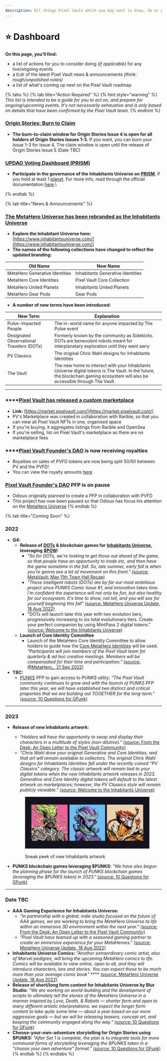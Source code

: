 ```yaml
---
description: All things Pixel Vault which you may want to know, do or prepare for.
---
```


# ⭐️ Dashboard

**On this page, you'll find:**

* a list of actions for you to consider doing _(if applicable)_ for any live/ongoing events
* a tl;dr of the latest Pixel Vault news & announcements _(think: rough/unpolished notes)_
* a list of what's coming up next on the Pixel Vault roadmap

{% tabs %}
{% tab title="Action Required" %}
{% hint style="warning" %}
_This list is intended to be a guide for you to act on, and prepare for ongoing/upcoming events. It's not necessarily exhaustive and is only based on details that have been confirmed by the Pixel Vault team._
{% endhint %}



### [Origin Stories: Burn to Claim](origin-stories.md)

* **The burn-to-claim window for Origin Stories Issue 4 is open for all holders of Origin Stories Issues 1-3.** If you want, you can burn your Issue 1-3 for Issue 4. The claim window is open until the release of Origin Stories Issue 5 (Date TBC)



### [UPDAO Voting Dashboard (PRISM)](PRISM.md)

* **Participate in the governance of the Inhabitants Universe on** [**PRISM**](https://updao.app/), if you hold at least 1 [planet](../learn/ecosystem/MHU/planets.md). For more info, read through the official documentation [here](https://docs.updao.app/).\

{% endtab %}

{% tab title="News & Announcements" %}
### ****[**The MetaHero Universe has been rebranded as the Inhabitants Universe**](https://medium.com/@inhabitantsuniverse/welcome-to-the-inhabitants-universe-7f6ecde61f6)****

* **Explore the Inhabitant Universe here:** [https://www.inhabitantsuniverse.com/](https://www.inhabitantsuniverse.com/)
* **The names of the following collections have changed to reflect the updated branding:**

| Old Name                       | New Name                          |
| ------------------------------ | --------------------------------- |
| MetaHero Generative Identities | Inhabitants Generative Identities |
| MetaHero Core Identities       | Pixel Vault Core Collection       |
| MetaHero United Planets        | Inhabitants United Planets        |
| MetaHero Gear Pods             | Gear Pods                         |

* **A number of new terms have been introduced:**

| New Term                                  | Explanation                                                                                                                                                                    |
| ----------------------------------------- | ------------------------------------------------------------------------------------------------------------------------------------------------------------------------------ |
| Pulse-Impacted People                     | The in-world name for anyone impacted by The Pulse event                                                                                                                       |
| Designated Observational Travelers (DOTs) | Formerly known by the community as Sidekicks. DOTs are benevolent robots meant for interplanetary exploration until they went awry                                             |
| PV Classics                               | The original Chris Wahl designs for Inhabitants Identities                                                                                                                     |
| The Vault                                 | The new home to interact with your Inhabitants Universe digital tokens is The Vault. In the future, the blockchain gaming ecosystem will also be accessible through The Vault. |

****

### ****[**Pixel Vault has released a custom marketplace**](https://twitter.com/pixelvault\_/status/1567151840608796674)

* **Link:** [https://market.pixelvault.com/](https://market.pixelvault.com/)
* PV's Marketplace was created in collaboration with Rarible, so that you can view all Pixel Vault NFTs in one, organised space
* If you're buying, it aggregates listings from Rarible and OpenSea
* If you're selling, list on Pixel Vault's marketplace as there are no marketplace fees



### ****[**Pixel Vault Founder's DAO**](../learn/ecosystem/pvfd.md) **is now receiving royalties**

* Royalties on sales of PVFD tokens are now being split 50/50 between PV and the PVFD!
* You can view the royalty amounts [here](https://etherscan.io/address/0x580a96bc816c2324bdff5eb2a7e159ae7ee63022#internaltx)



### [Pixel Vault Founder's DAO](../learn/ecosystem/pvfd.md) PFP is on pause

* Odious originally planned to create a PFP in collaboration with PVFD
* This project has now been paused so that Odious has focus his attention on the [MetaHero Universe](../learn/ecosystem/MHU/)
{% endtab %}

{% tab title="Coming Soon" %}
### **2022**

* **Q4:**
  * **Release of** [**DOTs**](../learn/ecosystem/MHU/DOTs.md) **& blockchain games for** [**Inhabitants Universe**](../learn/ecosystem/MHU/)**, leveraging** [**$POW**](../learn/ecosystem/MHU/POW.md)**:**&#x20;
    * _"So for DOTs, we're looking to get those out ahead of the game, so that people have an opportunity to trade etc, and then have the game sometime in the fall. So, late summer, early fall is when you're gonna see a lot of movement on this front."_ [(source: MetaVault: May 11th Town Hall Recap)](https://www.metavault.fm/p/metavault-may-11th-town-hall-recap#%C2%A7metahero-universe-game)
    * _"These intelligent robots (DOTs) are by far our most ambitious project since PUNKS Comic Issue #1, and innovation takes time. I'm confident the experience will not only be fun, but also healthy for our ecosystem. It's time to show, not tell, and you will see for yourself beginning this fall"_ [(source: MetaHero Universe Update, 18 Aug 2022)](https://twitter.com/MetaHero\_/status/1560374739784310785)
    * "DOTs will launch later this year with two evolution tiers, progressively increasing to six total evolutionary tiers. Create your perfect companion by using MintPass 2 digital tokens." [(source: Welcome to the Inhabitants Universe)](https://medium.com/@inhabitantsuniverse/welcome-to-the-inhabitants-universe-7f6ecde61f6)&#x20;
  * **Launch of Core Identity Committee**&#x20;
    * Launch of the MetaHero Core Identity Committee to allow holders to guide how the [Core MetaHero Identities](../learn/ecosystem/MHU/identities.md#core-metahero-identities) will be used. _"Participants will join members of the Pixel Vault team for quarterly & ad hoc creative meetings. Members will be compensated for their time and participation."_ [(source: @MetaHero\_, 21 Sep 2022)](https://twitter.com/pixelvault\_/status/1572299586143666178)
* **TBC:**
  * [PUNKS](../learn/ecosystem/punks/) PFP to gain access to PUNKS utility: _"The Pixel Vault community continues to grow and with the launch of PUNKS PFP later this year, we will have established two distinct and critical properties that we are building out TOGETHER for the long-term."_  [(source: 10 Questions for GFunk)](https://medium.com/@pixelvault/10-questions-for-gfunk-d2a779a5971c)

****

### **2023**

*   **Release of new Inhabitants artwork:**&#x20;

    * _"Holders will have the opportunity to swap and display their characters in a multitude of styles (non-dilutive)."_ [(source: From the Desk: An Open Letter to the Pixel Vault Community)](https://medium.com/@pixelvault/from-the-desk-an-open-letter-to-the-pixel-vault-community-6e46256a8f08)
    * _"Chris Wahl drew your original Generative and Core Identities, and that art will remain available to collectors. The original Chris Wahl designs for Inhabitants Identities fall under the recently coined “PV Classics” category. The classic artwork will remain tied to your digital tokens when the new Inhabitants artwork releases in 2023. Generative and Core Identity digital tokens will default to the latest artwork on marketplaces; however, the PV Classics style will remain publicly viewable."_ [_(source:_ Welcome to the Inhabitants Universe)](https://medium.com/@inhabitantsuniverse/welcome-to-the-inhabitants-universe-7f6ecde61f6)

    <figure><img src="../.gitbook/assets/sneak peek - Inhabitants" alt=""><figcaption><p>Sneak peek of new Inhabitants artwork</p></figcaption></figure>
* **PUNKS blockchain games leveraging $PUNKS:** _"We have also begun the planning phase for the launch of PUNKS blockchain games (leveraging the $PUNKS token) in 2023."_ [(source: 10 Questions for GFunk)](https://medium.com/@pixelvault/10-questions-for-gfunk-d2a779a5971c)

****

### **Date TBC**

* **AAA Gaming Experience for Inhabitants Universe:**&#x20;
  * _"In partnership with a global, indie studio focused on the future of AAA games, we are working to bring the MetaHero Universe to life within an immersive 3D environment within the next year."_ [(source: From the Desk: An Open Letter to the Pixel Vault Community)](https://medium.com/@pixelvault/from-the-desk-an-open-letter-to-the-pixel-vault-community-6e46256a8f08)
  * _"Pixel Vault have teamed up with a seasoned gaming partner to create an immersive experience for your MetaHeroes."_ [(source: MetaHero Universe Update, 18 Aug 2022)](https://twitter.com/MetaHero\_/status/1560374739784310785)
* **Inhabitants Universe Comics:** _"Another extraordinary comic artist, also of Marvel pedigree, will bring the upcoming MetaHero comics to life. Comics will be available to view online, open to all, and they will introduce characters, lore and stories. You can expect these to be much more than your average comic book"_ **** [(source: MetaHero Universe Update, 18 Aug 2022)](https://twitter.com/MetaHero\_/status/1560374739784310785)
* **Release of short/long form content for Inhabitants Universe by Blur Studio:** _"We are working on world-building and the development of scripts to ultimately tell the stories of the MetaHero Universe in a manner inspired by Love, Death, & Robots — shorter form and open to many different artistic interpretations. we expect the longer form content to take quite some time — about a year based on our more aggressive goals — but we will be releasing teasers, concept art, and keeping the community engaged along the way."_ [(source: 10 Questions for GFunk)](https://medium.com/@pixelvault/10-questions-for-gfunk-d2a779a5971c)
* **Choose-your-own-adventure storytelling for Origin Stories using $PUNKS:** _"After Set 1 is complete, the plan is to integrate tools for more communal forms of storytelling leveraging the $PUNKS token in a “choose your own adventure” format."_ [(source: 10 Questions for GFunk)](https://medium.com/@pixelvault/10-questions-for-gfunk-d2a779a5971c)
{% endtab %}
{% endtabs %}

















